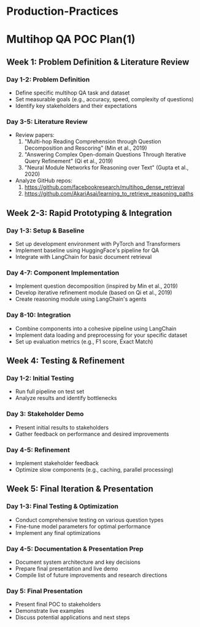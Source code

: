 # Production-Practices

# Multihop QA POC Plan(1)

## Week 1: Problem Definition & Literature Review

### Day 1-2: Problem Definition
- Define specific multihop QA task and dataset
- Set measurable goals (e.g., accuracy, speed, complexity of questions)
- Identify key stakeholders and their expectations

### Day 3-5: Literature Review
- Review papers: 
  1. "Multi-hop Reading Comprehension through Question Decomposition and Rescoring" (Min et al., 2019)
  2. "Answering Complex Open-domain Questions Through Iterative Query Refinement" (Qi et al., 2019)
  3. "Neural Module Networks for Reasoning over Text" (Gupta et al., 2020)
- Analyze GitHub repos:
  1. https://github.com/facebookresearch/multihop_dense_retrieval
  2. https://github.com/AkariAsai/learning_to_retrieve_reasoning_paths

## Week 2-3: Rapid Prototyping & Integration

### Day 1-3: Setup & Baseline
- Set up development environment with PyTorch and Transformers
- Implement baseline using HuggingFace's pipeline for QA
- Integrate with LangChain for basic document retrieval

### Day 4-7: Component Implementation
- Implement question decomposition (inspired by Min et al., 2019)
- Develop iterative refinement module (based on Qi et al., 2019)
- Create reasoning module using LangChain's agents

### Day 8-10: Integration
- Combine components into a cohesive pipeline using LangChain
- Implement data loading and preprocessing for your specific dataset
- Set up evaluation metrics (e.g., F1 score, Exact Match)

## Week 4: Testing & Refinement

### Day 1-2: Initial Testing
- Run full pipeline on test set
- Analyze results and identify bottlenecks

### Day 3: Stakeholder Demo
- Present initial results to stakeholders
- Gather feedback on performance and desired improvements

### Day 4-5: Refinement
- Implement stakeholder feedback
- Optimize slow components (e.g., caching, parallel processing)

## Week 5: Final Iteration & Presentation

### Day 1-3: Final Testing & Optimization
- Conduct comprehensive testing on various question types
- Fine-tune model parameters for optimal performance
- Implement any final optimizations

### Day 4-5: Documentation & Presentation Prep
- Document system architecture and key decisions
- Prepare final presentation and live demo
- Compile list of future improvements and research directions

### Day 5: Final Presentation
- Present final POC to stakeholders
- Demonstrate live examples
- Discuss potential applications and next steps
